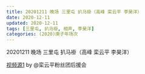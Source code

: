 ```yaml
---
title: 20201211 晚场 三里屯 扒马褂（高峰 栾云平 李昊洋）
date: 2020-12-11
updated: 2020-12-11
tags: [三里屯, 扒马褂, 相声, 李昊洋] 
categories: (2020)庚子年场次
---
```

20201211 晚场 三里屯 扒马褂（高峰 栾云平 李昊洋）



[视频源1](https://weibo.com/6574451359/Jy1hPlzkY) by @栾云平粉丝团后援会

